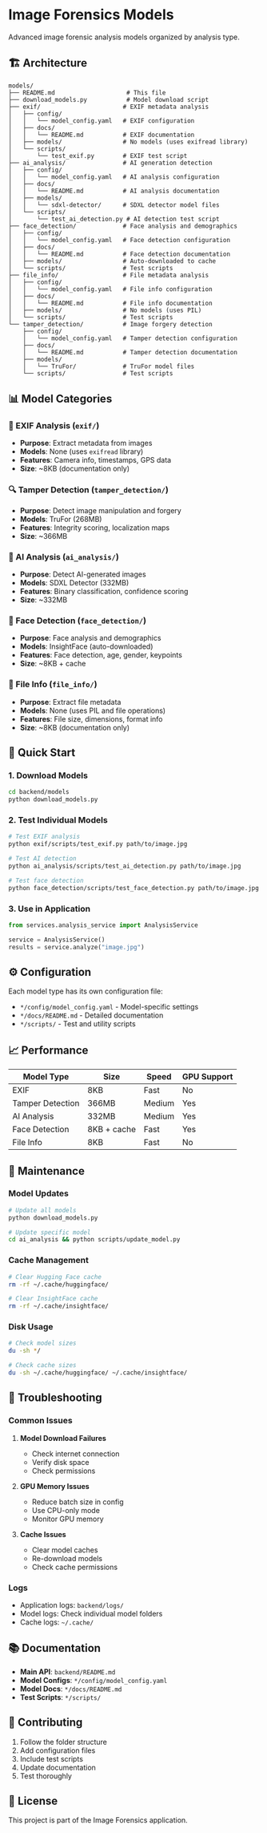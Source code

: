 # Image Forensics Models

Advanced image forensic analysis models organized by analysis type.

## 🏗️ Architecture

```
models/
├── README.md                    # This file
├── download_models.py           # Model download script
├── exif/                       # EXIF metadata analysis
│   ├── config/
│   │   └── model_config.yaml   # EXIF configuration
│   ├── docs/
│   │   └── README.md           # EXIF documentation
│   ├── models/                 # No models (uses exifread library)
│   └── scripts/
│       └── test_exif.py        # EXIF test script
├── ai_analysis/                # AI generation detection
│   ├── config/
│   │   └── model_config.yaml   # AI analysis configuration
│   ├── docs/
│   │   └── README.md           # AI analysis documentation
│   ├── models/
│   │   └── sdxl-detector/      # SDXL detector model files
│   └── scripts/
│       └── test_ai_detection.py # AI detection test script
├── face_detection/             # Face analysis and demographics
│   ├── config/
│   │   └── model_config.yaml   # Face detection configuration
│   ├── docs/
│   │   └── README.md           # Face detection documentation
│   ├── models/                 # Auto-downloaded to cache
│   └── scripts/                # Test scripts
├── file_info/                  # File metadata analysis
│   ├── config/
│   │   └── model_config.yaml   # File info configuration
│   ├── docs/
│   │   └── README.md           # File info documentation
│   ├── models/                 # No models (uses PIL)
│   └── scripts/                # Test scripts
└── tamper_detection/           # Image forgery detection
    ├── config/
    │   └── model_config.yaml   # Tamper detection configuration
    ├── docs/
    │   └── README.md           # Tamper detection documentation
    ├── models/
    │   └── TruFor/             # TruFor model files
    └── scripts/                # Test scripts
```

## 📊 Model Categories

### 📸 EXIF Analysis (`exif/`)
- **Purpose**: Extract metadata from images
- **Models**: None (uses `exifread` library)
- **Features**: Camera info, timestamps, GPS data
- **Size**: ~8KB (documentation only)

### 🔍 Tamper Detection (`tamper_detection/`)
- **Purpose**: Detect image manipulation and forgery
- **Models**: TruFor (268MB)
- **Features**: Integrity scoring, localization maps
- **Size**: ~366MB

### 🤖 AI Analysis (`ai_analysis/`)
- **Purpose**: Detect AI-generated images
- **Models**: SDXL Detector (332MB)
- **Features**: Binary classification, confidence scoring
- **Size**: ~332MB

### 👥 Face Detection (`face_detection/`)
- **Purpose**: Face analysis and demographics
- **Models**: InsightFace (auto-downloaded)
- **Features**: Face detection, age, gender, keypoints
- **Size**: ~8KB + cache

### 📁 File Info (`file_info/`)
- **Purpose**: Extract file metadata
- **Models**: None (uses PIL and file operations)
- **Features**: File size, dimensions, format info
- **Size**: ~8KB (documentation only)

## 🚀 Quick Start

### 1. Download Models
```bash
cd backend/models
python download_models.py
```

### 2. Test Individual Models
```bash
# Test EXIF analysis
python exif/scripts/test_exif.py path/to/image.jpg

# Test AI detection
python ai_analysis/scripts/test_ai_detection.py path/to/image.jpg

# Test face detection
python face_detection/scripts/test_face_detection.py path/to/image.jpg
```

### 3. Use in Application
```python
from services.analysis_service import AnalysisService

service = AnalysisService()
results = service.analyze("image.jpg")
```

## ⚙️ Configuration

Each model type has its own configuration file:
- `*/config/model_config.yaml` - Model-specific settings
- `*/docs/README.md` - Detailed documentation
- `*/scripts/` - Test and utility scripts

## 📈 Performance

| Model Type | Size | Speed | GPU Support |
|------------|------|-------|-------------|
| EXIF | 8KB | Fast | No |
| Tamper Detection | 366MB | Medium | Yes |
| AI Analysis | 332MB | Medium | Yes |
| Face Detection | 8KB + cache | Fast | Yes |
| File Info | 8KB | Fast | No |

## 🔧 Maintenance

### Model Updates
```bash
# Update all models
python download_models.py

# Update specific model
cd ai_analysis && python scripts/update_model.py
```

### Cache Management
```bash
# Clear Hugging Face cache
rm -rf ~/.cache/huggingface/

# Clear InsightFace cache
rm -rf ~/.cache/insightface/
```

### Disk Usage
```bash
# Check model sizes
du -sh */

# Check cache sizes
du -sh ~/.cache/huggingface/ ~/.cache/insightface/
```

## 🐛 Troubleshooting

### Common Issues

1. **Model Download Failures**
   - Check internet connection
   - Verify disk space
   - Check permissions

2. **GPU Memory Issues**
   - Reduce batch size in config
   - Use CPU-only mode
   - Monitor GPU memory

3. **Cache Issues**
   - Clear model caches
   - Re-download models
   - Check cache permissions

### Logs
- Application logs: `backend/logs/`
- Model logs: Check individual model folders
- Cache logs: `~/.cache/`

## 📚 Documentation

- **Main API**: `backend/README.md`
- **Model Configs**: `*/config/model_config.yaml`
- **Model Docs**: `*/docs/README.md`
- **Test Scripts**: `*/scripts/`

## 🤝 Contributing

1. Follow the folder structure
2. Add configuration files
3. Include test scripts
4. Update documentation
5. Test thoroughly

## 📄 License

This project is part of the Image Forensics application.
